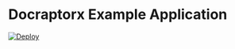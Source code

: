 # Docraptorx Example Application

[![Deploy](https://www.herokucdn.com/deploy/button.svg)](https://heroku.com/deploy)
